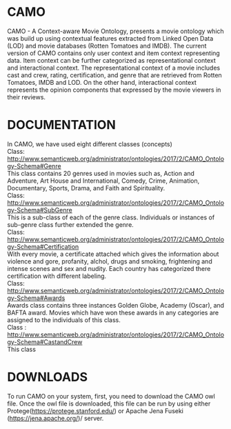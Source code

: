 # CAMO
CAMO - A Context-aware Movie Ontology, presents a movie ontology which was build up using contextual features extracted from Linked Open Data (LOD) and movie databases (Rotten Tomatoes and IMDB). The current version of CAMO contains only user context and item context representing data. Item context can be further categorized as representational context and interactional context. The representational context of a movie includes cast and crew, rating, certification, and genre that are retrieved from Rotten Tomatoes, IMDB and LOD.
On the other hand, interactional context represents the opinion components that expressed by the movie viewers in their reviews.

# DOCUMENTATION
In CAMO, we have used eight different classes (concepts)  
Class: http://www.semanticweb.org/administrator/ontologies/2017/2/CAMO_Ontology-Schema#Genre  
This class contains 20 genres used in movies such as, Action and Adventure, Art House and International, Comedy, Crime, Animation,
Documentary, Sports, Drama, and Faith and Spirituality.  
Class: http://www.semanticweb.org/administrator/ontologies/2017/2/CAMO_Ontology-Schema#SubGenre  
This is a sub-class of each of the genre class. Individuals or instances of sub-genre class further extended the genre.  
Class: http://www.semanticweb.org/administrator/ontologies/2017/2/CAMO_Ontology-Schema#Certification  
With every movie, a certificate attached which gives the information about violence and gore, profanity, alchol, drugs and smoking, frightening and intense scenes and sex and nudity. Each country has categorized there certification with different labeling.  
Class: http://www.semanticweb.org/administrator/ontologies/2017/2/CAMO_Ontology-Schema#Awards  
Awards class contains three instances Golden Globe, Academy (Oscar), and BAFTA award. Movies which have won these awards in any categories are assigned to the individuals of this class.  
Class : http://www.semanticweb.org/administrator/ontologies/2017/2/CAMO_Ontology-Schema#CastandCrew  
This class 



# DOWNLOADS

To run CAMO on your system, first, you need to download the CAMO owl file. Once the owl file is downloaded, this file can be run by using either Protege(https://protege.stanford.edu/) or Apache Jena Fuseki (https://jena.apache.org/)/ server.


